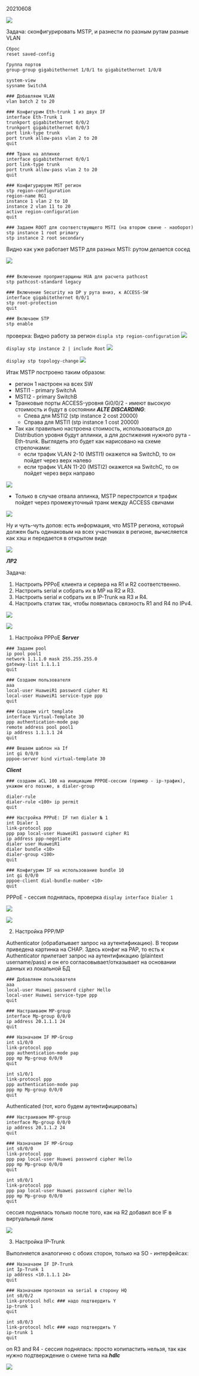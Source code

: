 20210608

![](pictures/01.jpg)

Задача:
сконфигурировать MSTP, и разнести по разным рутам разные VLAN

```
Сброс
reset saved-config

Группа портов
group-group gigabitethernet 1/0/1 to gigabitethernet 1/0/8

system-view 
sysname SwitchA 
 
### Добавляем VLAN
vlan batch 2 to 20

### Конфигурим Eth-trunk 1 из двух IF
interface Eth-Trunk 1 
trunkport gigabitethernet 0/0/2 
trunkport gigabitethernet 0/0/3 
port link-type trunk 
port trunk allow-pass vlan 2 to 20
quit

### Транк на аплинке
interface gigabitethernet 0/0/1
port link-type trunk 
port trunk allow-pass vlan 2 to 20 
quit 

### Конфигурируем MST регион
stp region-configuration
region-name RG1 
instance 1 vlan 2 to 10 
instance 2 vlan 11 to 20 
active region-configuration 
quit 

### Задаем ROOT для соответствующего MSTI (на втором свиче - наоборот)
stp instance 1 root primary
stp instance 2 root secondary

```

Видно как уже работает MSTP для разных MSTI: рутом делается сосед

![](pictures/03.jpg)

```

### Включение проприетарщины HUA для расчета pathcost
stp pathcost-standard legacy

### Включение Security на DP у рута вниз, к ACCESS-SW
interface gigabitethernet 0/0/1
stp root-protection
quit

### Включаем STP
stp enable
```
проверка:
Видно работу за регион
```displa stp region-configuration```
![](pictures/04.jpg)

```display stp instance 2 | include Root```
![](pictures/05.jpg)

```display stp topology-change```
![](pictures/06.jpg)


Итак MSTP построено таким образом:
- регион 1 настроен на всех SW
- MSTI1 - primary SwitchA
- MSTI2 - primary SwitchB
- Транковые порты ACCESS-уровня Gi0/0/2 - имеют высокую стоимость и будут в состоянии ___ALTE  DISCARDING___:
   - Слева для MSTI2 (stp instance 2 cost 20000)
   - Справа для MSTI1 (stp instance 1 cost 20000)
- Так как правильно настроена стоимость, использоваться до Distribution уровня будут аплинки, а для достижения нужного рута - Eth-trunk. Выглядеть это будет как нарисовано на схеме стрелочками:  
   - если трафик VLAN 2-10 (MSTI1) окажется на SwitchD, то он пойдет через верх налево 
   - если трафик VLAN 11-20 (MSTI2) окажется на SwitchC, то он пойдет через верх направо

![](pictures/07.jpg)

- Только в случае отвала аплинка, MSTP перестроится и трафик пойдет через промежуточный транк между ACCESS свичами  

![](pictures/08.jpg)

Ну и чуть-чуть допов: есть информация, что MSTP региона, который должен быть одинаковым на всех участниках в регионе, вычисляется как хэш и передается в открытом виде

![](pictures/09.jpg)

___ЛР2___

Задача:

1. Настроить PPPoE клиента и сервера на R1 и R2 соответственно. 
2. Настроить serial и собрать их в MP на R2 и R3. 
3. Настроить serial и собрать их в IP-Trunk на R3 и R4. 
4. Настроить статик так, чтобы появилась связность R1 and R4 по IPv4.

![](pictures/24.jpg)

![](pictures/21.jpg)



1. Настройка PPPoE
___Server___
```
### Задаем pool 
ip pool pool1
network 1.1.1.0 mask 255.255.255.0
gateway-list 1.1.1.1
quit

### Создаем пользователя
aaa
local-user HuaweiR1 password cipher R1
local-user HuaweiR1 service-type ppp
quit

### Создаем virt template
interface Virtual-Template 30
ppp authentication-mode pap
remote address pool pool1
ip address 1.1.1.1 24
quit

### Вешаем шаблон на If
int gi 0/0/0
pppoe-server bind virtual-template 30
```

___Client___

```
### создаем aCL 100 на инициацию PPPOE-сессии (пример - ip-трафик), укажем его позхже, в dialer-group

dialer-rule
dialer-rule <100> ip permit
quit

### Настройка PPPoE: IF тип dialer № 1
int Dialer 1
link-protocol ppp
ppp pap local-user HuaweiR1 password cipher R1
ip address ppp-negotiate
dialer user HuaweiR1
dialer bundle <10>
dialer-group <100>
quit

### Конфигурим IF на использование bundle 10
int gi 0/0/0
pppoe-client dial-bundle-number <10>
quit
```
PPPoE - сессия поднялась, проверка ```display interface Dialer 1```

![](pictures/20.jpg)

![](pictures/25.jpg)

2. Настройка PPP/MP

Authenticator (обрабатывает запрос на аутентификацию). В теории приведена картинка на CHAP. Здесь конфиг на PAP, то есть к Authenticator прилетает запрос на аутентификацию (plaintext username/pass) и он его согласовывает/отказывает на основании данных из локальной БД
```
### Добавляем пользователя
aaa
local-user Huawei password cipher Hello	
local-user Huawei service-type ppp
quit

### Настраиваем MP-group
interface Mp-group 0/0/0
ip address 20.1.1.1 24
quit

### Назначаем IF MP-Group
int s1/0/0
link-protocol ppp
ppp authentication-mode pap
ppp mp Mp-group 0/0/0
quit

int s1/0/1
link-protocol ppp
ppp authentication-mode pap
ppp mp Mp-group 0/0/0
quit
```

Authenticated (тот, кого будем аутентифицировать)
```
### Настраиваем MP-group
interface Mp-group 0/0/0
ip address 20.1.1.2 24
quit

### Назначаем IF MP-Group
int s0/0/0
link-protocol ppp
ppp pap local-user Huawei password cipher Hello
ppp mp Mp-group 0/0/0
quit

int s0/0/1
link-protocol ppp
ppp pap local-user Huawei password cipher Hello
ppp mp Mp-group 0/0/0
quit

```

сессия поднялась только после того, как на R2 добавил все IF в виртуальный линк

![](pictures/22.jpg)

3. Настройка IP-Trunk

Выполняется аналогично с обоих сторон, только на SO - интерфейсах:
```
### Назначаем IF IP-Trunk
int Ip-Trunk 1
ip address <10.1.1.1 24>
quit

### Назначаем протокол на serial в сторону HQ
int s0/0/2
link-protocol hdlc ### надо подтвердить Y
ip-trunk 1
quit

int s0/0/3
link-protocol hdlc ### надо подтвердить Y
ip-trunk 1
quit

```

on R3 and R4 - сессия поднялась: просто копипастить нельзя, так как нужно подтверждение о смене типа на ___hdlc___

![](pictures/23.jpg)